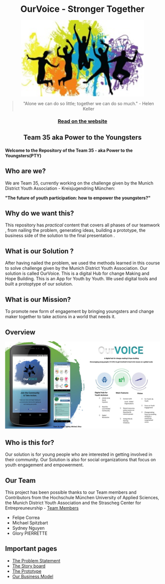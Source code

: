 
<h1 align="center">OurVoice - Stronger Together </h1>


<div align="center">
  <img align="middle" src="https://github.com/gxc-international-innovation-challenge/Team-35/blob/main/Documents/Youth%20Engement.jpg" width="400"/>

> "Alone we can do so little; together we can do so much." - Helen Keller

  
  <h3>
    <a href="https://yangshun.github.io/tech-interview-handbook/">Read on the website</a>
  </h3>
</div>


<h2> </h2>
<h2 align="center">
  
  Team 35 aka Power to the Youngsters
</h2>


#### Welcome to the Repository of the Team 35 - aka Power to the Youngsters(PTY)


## Who are we?

We are Team 35, currently  working on the challenge given by the Munich District Youth Association - Kreisjugendring München: 

**"The future of youth participation: how to empower the youngsters?"**

## Why do we want this?

This repository has _practical_ content that covers all phases of our teamwork , from nailing the problem, generating ideas, building a prototype, the business side of the solution to the final presentation .

## What is our Solution ? 

After having nailed the problem, we used the methods learned in this course to solve challenge given by the Munich District Youth Association. Our solution is called OurVoice. This is a digital Hub for change Making and Hope Building. This is an App for Youth by Youth. We used digital tools and built a protoptype of our solution.

## What is our Mission? 

To promote new form of engagement by bringing youngsters and change maker together to take actions in a world that needs it.


## Overview 
![Home Screen](https://github.com/gxc-international-innovation-challenge/Team-35/blob/main/Documents/Presentation/OurVoice.jpg)

## Who is this for?

Our solution is for young people who are interested in getting involved in their community. Our Solution is also for social organizations that focus on youth engagement and empowerment. 

## Our Team 
This project has been possible thanks to our Team members and Contributors from the Hochschule München University of Applied Sciences, the Munich District Youth Association and the Strascheg Center for Entrepreuneurship -  [Team Members](https://github.com/gxc-international-innovation-challenge/Team-35/graphs/contributors)
- Felipe Correa
- Michael Spitzbart
- Sydney Nguyen
- Glory PIERRETTE

## Important pages 

- [The Problem Statement](https://github.com/gxc-international-innovation-challenge/Team-35/wiki/Problem-Statement-updated)
- [The Story board](https://github.com/gxc-international-innovation-challenge/Team-35/wiki/03_Storyboard-latest-version_AW3)
- [The Prototype](https://www.figma.com/proto/KaDfa81k3bmbqW7dfdDJeg/PTY-Team-Library?node-id=504%3A2&scaling=scale-down)
- [Our Business Model](https://github.com/gxc-international-innovation-challenge/Team-35/wiki/10_Business_Canvas-updated)



